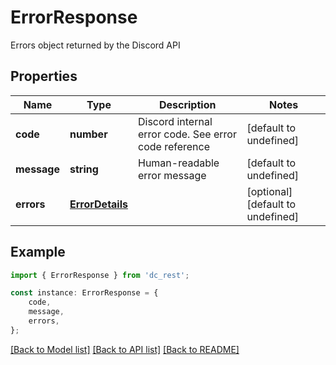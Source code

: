 # ErrorResponse

Errors object returned by the Discord API

## Properties

Name | Type | Description | Notes
------------ | ------------- | ------------- | -------------
**code** | **number** | Discord internal error code. See error code reference | [default to undefined]
**message** | **string** | Human-readable error message | [default to undefined]
**errors** | [**ErrorDetails**](ErrorDetails.md) |  | [optional] [default to undefined]

## Example

```typescript
import { ErrorResponse } from 'dc_rest';

const instance: ErrorResponse = {
    code,
    message,
    errors,
};
```

[[Back to Model list]](../README.md#documentation-for-models) [[Back to API list]](../README.md#documentation-for-api-endpoints) [[Back to README]](../README.md)
